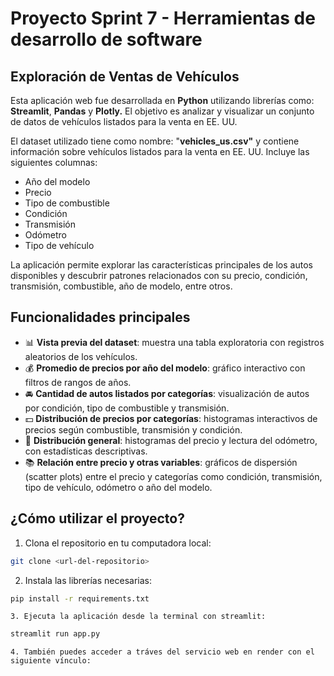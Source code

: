 # Proyecto Sprint 7 - Herramientas de desarrollo de software

## **Exploración de Ventas de Vehículos**

Esta aplicación web fue desarrollada en **Python** utilizando librerías como: **Streamlit**, **Pandas** y **Plotly.** El objetivo es analizar y visualizar un conjunto de datos de vehículos listados para la venta en EE. UU.

El dataset utilizado tiene como nombre: "**vehicles_us.csv"** y contiene información sobre vehículos listados para la venta en EE. UU. Incluye las siguientes columnas:

* Año del modelo
* Precio
* Tipo de combustible
* Condición
* Transmisión
* Odómetro
* Tipo de vehículo

La aplicación permite explorar las características principales de los autos disponibles y descubrir patrones relacionados con su precio, condición, transmisión, combustible, año de modelo, entre otros.

## Funcionalidades principales

- 📊 **Vista previa del dataset**: muestra una tabla exploratoria con registros aleatorios de los vehículos.
- 💰 **Promedio de precios por año del modelo**: gráfico interactivo con filtros de rangos de años.
- 🚘 **Cantidad de autos listados por categorías**: visualización de autos por condición, tipo de combustible y transmisión.
- 💵 **Distribución de precios por categorías**: histogramas interactivos de precios según combustible, transmisión y condición.
- 🚙 **Distribución general**: histogramas del precio y lectura del odómetro, con estadísticas descriptivas.
- 📚 **Relación entre precio y otras variables**: gráficos de dispersión (scatter plots) entre el precio y categorías como condición, transmisión, tipo de vehículo, odómetro o año del modelo.

## ¿Cómo utilizar el proyecto?

1. Clona el repositorio en tu computadora local:

```bash
git clone <url-del-repositorio>
```

2. Instala las librerías necesarias:

```bash
pip install -r requirements.txt
```

    3. Ejecuta la aplicación desde la terminal con streamlit:

```bash
streamlit run app.py
```

    4. También puedes acceder a tráves del servicio web en render con el siguiente vínculo:
